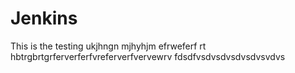 # Jenkins

This is the testing
ukjhngn
mjhyhjm
efrweferf
rt hbtrgbrtgrferverferfvreferverfvervewrv
fdsdfvsdvsdvsdvsdvsvdvs
